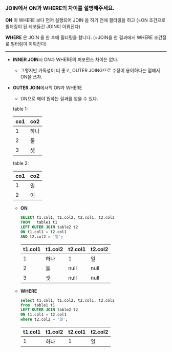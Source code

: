 ### JOIN에서 ON과 WHERE의 차이를 설명해주세요.

**ON** 이 WHERE 보다 먼저 실행되어 JOIN 을 하기 전에 필터링을 하고 (=ON 조건으로 필터링이 된 레코들간 JOIN이 이뤄진다)

**WHERE** 은 JOIN 을 한 후에 필터링을 합니다. (=JOIN을 한 결과에서 WHERE 조건절로 필터링이 이뤄진다)

---

- **INNER JOIN**시 ON과 WHERE의 퍼포먼스 차이는 없다.
    - 그렇지만 가독성이 더 좋고, OUTER JOING으로 수정이 용이하다는 점에서 ON을 쓰자.
- **OUTER JOIN**에서의 ON과 WHERE
    - ON으로 해야 원하는 결과를 얻을 수 있다.
    
    table 1:
    
    | co1 | co2 |
    | --- | --- |
    | 1 | 하나 |
    | 2 | 둘 |
    | 3 | 셋 |
    
    table 2:
    
    | co1 | co2 |
    | --- | --- |
    | 1 | 일 |
    | 2 | 이 |
    - **ON**
        
        ```sql
        SELECT t1.col1, t1.col2, t2.col1, t2.col2
        FROM   table1 t1
        LEFT OUTER JOIN table2 t2
        ON t1.col1 = t2.col1
        AND t2.col2 = '일';
        ```
        
        | t1.col1 | t1.col2 | t2.col1 | t2.col2 |
        | --- | --- | --- | --- |
        | 1 | 하나 | 1 | 일 |
        | 2 | 둘 | null | null |
        | 3 | 셋 | null | null |
    - **WHERE**
        
        ```sql
        select t1.col1, t1.col2, t2.col1, t2.col2
        from  table1 t1
        LEFT OUTER JOIN table2 t2
        ON t1.col1 = t2.col1
        where t2.col2 = '일';
        ```
        
        | t1.col1 | t1.col2 | t2.col1 | t2.col2 |
        | --- | --- | --- | --- |
        | 1 | 하나 | 1 | 일 |
